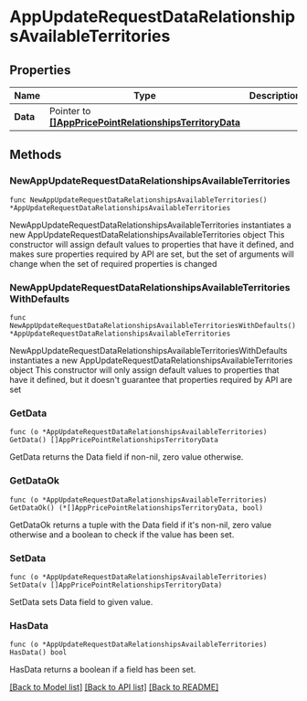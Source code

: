 # AppUpdateRequestDataRelationshipsAvailableTerritories

## Properties

Name | Type | Description | Notes
------------ | ------------- | ------------- | -------------
**Data** | Pointer to [**[]AppPricePointRelationshipsTerritoryData**](AppPricePointRelationshipsTerritoryData.md) |  | [optional] 

## Methods

### NewAppUpdateRequestDataRelationshipsAvailableTerritories

`func NewAppUpdateRequestDataRelationshipsAvailableTerritories() *AppUpdateRequestDataRelationshipsAvailableTerritories`

NewAppUpdateRequestDataRelationshipsAvailableTerritories instantiates a new AppUpdateRequestDataRelationshipsAvailableTerritories object
This constructor will assign default values to properties that have it defined,
and makes sure properties required by API are set, but the set of arguments
will change when the set of required properties is changed

### NewAppUpdateRequestDataRelationshipsAvailableTerritoriesWithDefaults

`func NewAppUpdateRequestDataRelationshipsAvailableTerritoriesWithDefaults() *AppUpdateRequestDataRelationshipsAvailableTerritories`

NewAppUpdateRequestDataRelationshipsAvailableTerritoriesWithDefaults instantiates a new AppUpdateRequestDataRelationshipsAvailableTerritories object
This constructor will only assign default values to properties that have it defined,
but it doesn't guarantee that properties required by API are set

### GetData

`func (o *AppUpdateRequestDataRelationshipsAvailableTerritories) GetData() []AppPricePointRelationshipsTerritoryData`

GetData returns the Data field if non-nil, zero value otherwise.

### GetDataOk

`func (o *AppUpdateRequestDataRelationshipsAvailableTerritories) GetDataOk() (*[]AppPricePointRelationshipsTerritoryData, bool)`

GetDataOk returns a tuple with the Data field if it's non-nil, zero value otherwise
and a boolean to check if the value has been set.

### SetData

`func (o *AppUpdateRequestDataRelationshipsAvailableTerritories) SetData(v []AppPricePointRelationshipsTerritoryData)`

SetData sets Data field to given value.

### HasData

`func (o *AppUpdateRequestDataRelationshipsAvailableTerritories) HasData() bool`

HasData returns a boolean if a field has been set.


[[Back to Model list]](../README.md#documentation-for-models) [[Back to API list]](../README.md#documentation-for-api-endpoints) [[Back to README]](../README.md)


